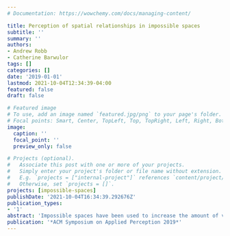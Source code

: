 ```yaml
---
# Documentation: https://wowchemy.com/docs/managing-content/

title: Perception of spatial relationships in impossible spaces
subtitle: ''
summary: ''
authors:
- Andrew Robb
- Catherine Barwulor
tags: []
categories: []
date: '2019-01-01'
lastmod: 2021-10-04T12:34:39-04:00
featured: false
draft: false

# Featured image
# To use, add an image named `featured.jpg/png` to your page's folder.
# Focal points: Smart, Center, TopLeft, Top, TopRight, Left, Right, BottomLeft, Bottom, BottomRight.
image:
  caption: ''
  focal_point: ''
  preview_only: false

# Projects (optional).
#   Associate this post with one or more of your projects.
#   Simply enter your project's folder or file name without extension.
#   E.g. `projects = ["internal-project"]` references `content/project/deep-learning/index.md`.
#   Otherwise, set `projects = []`.
projects: [impossible-spaces]
publishDate: '2021-10-04T16:34:39.292676Z'
publication_types:
- '1'
abstract: 'Impossible spaces have been used to increase the amount of virtual space available for real walking within a constrained physical space. In this technique, multiple virtual rooms are allowed to occupy overlapping portions of the physical space, in a way which is not possible in real euclidean space. Prior work has explored detection thresholds for impossible spaces, however very little work has considered other aspects of how impossible spaces alter participants’ perception of spatial relationships within virtual environments. In this paper, we present a within-subjects study (n = 30) investigating how impossible spaces altered participants perceptions of the location of objects placed in different rooms. Participants explored three layouts with varying amounts of overlap between rooms and then pointed in the direction of various objects they had been tasked to locate. Significantly more error was observed when pointing at objects in overlapping spaces as compared to the non-overlapping layout. Further analysis suggests that participants pointed towards where objects would be located in the non-overlapping layout, regardless of how much overlap was present. This suggests that, when participants are not aware that any manipulation is present, they automatically adapt their representation of the spaces based on judgments of relative size and visible constraints on the size of the whole system.'
publication: '*ACM Symposium on Applied Perception 2019*'
---
```

